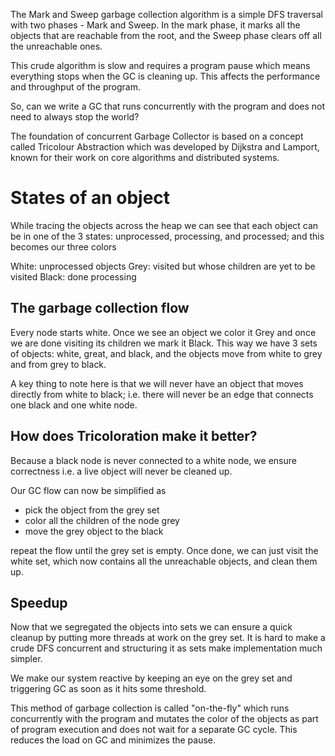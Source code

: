 The Mark and Sweep garbage collection algorithm is a simple DFS traversal with two phases - Mark and Sweep. In the mark phase, it marks all the objects that are reachable from the root, and the Sweep phase clears off all the unreachable ones.

This crude algorithm is slow and requires a program pause which means everything stops when the GC is cleaning up. This affects the performance and throughput of the program.

So, can we write a GC that runs concurrently with the program and does not need to always stop the world?

The foundation of concurrent Garbage Collector is based on a concept called Tricolour Abstraction which was developed by Dijkstra and Lamport, known for their work on core algorithms and distributed systems.

# States of an object

While tracing the objects across the heap we can see that each object can be in one of the 3 states: unprocessed, processing, and processed; and this becomes our three colors

White: unprocessed objects
Grey: visited but whose children are yet to be visited
Black: done processing

## The garbage collection flow

Every node starts white. Once we see an object we color it Grey and once we are done visiting its children we mark it Black. This way we have 3 sets of objects: white, great, and black, and the objects move from white to grey and from grey to black.

A key thing to note here is that we will never have an object that moves directly from white to black; i.e. there will never be an edge that connects one black and one white node.

## How does Tricoloration make it better?

Because a black node is never connected to a white node, we ensure correctness i.e. a live object will never be cleaned up.

Our GC flow can now be simplified as

- pick the object from the grey set
- color all the children of the node grey
- move the grey object to the black

repeat the flow until the grey set is empty. Once done, we can just visit the white set, which now contains all the unreachable objects, and clean them up.

## Speedup

Now that we segregated the objects into sets we can ensure a quick cleanup by putting more threads at work on the grey set. It is hard to make a crude DFS concurrent and structuring it as sets make implementation much simpler.

We make our system reactive by keeping an eye on the grey set and triggering GC as soon as it hits some threshold.

This method of garbage collection is called "on-the-fly" which runs concurrently with the program and mutates the color of the objects as part of program execution and does not wait for a separate GC cycle. This reduces the load on GC and minimizes the pause.